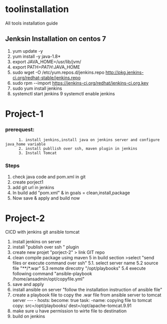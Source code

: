 # toolinstallation
All tools installation guide
## Jenksin Installation on centos 7
  1. yum update -y
  2. yum install -y java-1.8*
  3. export JAVA_HOME=/usr/lib/jvm/<java version>
  4. export PATH=$PATH:$JAVA_HOME
  5. sudo wget -O /etc/yum.repos.d/jenkins.repo http://pkg.jenkins-ci.org/redhat-stable/jenkins.repo
  6. sudo rpm --import https://jenkins-ci.org/redhat/jenkins-ci.org.key
  7. sudo yum install jenkins
  8. systemctl start jenkins
  9 systemctl enable jenkins

# Project-1
  ###   prerequest:
          1. install jenkins,install java on jenkins server and configure java_home variable
          2. install publlish over ssh, maven plugin in jenkins
          3. Install Tomcat
 ### Steps
 1. check java code and pom.xml in git
 2. create porject1
 3. add git url in jenkins
 4. In build add "pom.xml" & in goals = clean,install,package
 5. Now save & apply and build now 

# Project-2
CICD with jenkins git ansible tomcat
1. install jenkins on server 
2. install "publish over ssh " plugin
3. create new projet "porject-2" > link GIT repo
4. clean compile package using maven 
5 in build section >select "send files or execute command over ssh"
     5.1. select server name
     5.2 source file "**/*.war" 
     5.3 remote direcotry "/opt/playbooks" 
     5.4 execute following command  "ansible-playbook /home/ansadmin/opt/copyfile.yml"
6. save and apply 
7. install ansible on server "follow the installation instruction of ansible file"
8. create a playbook file to copy the .war file from ansible server to tomcat server
          ---
          - hosts:
            become: true
            task: 
              -name: copying file to tomcat
               copy: src=/opt/playbooks/ dest=/opt/apache-tomcat.9.91
9. make sure u have permission to wirte file to destination
10. build on jenkins




